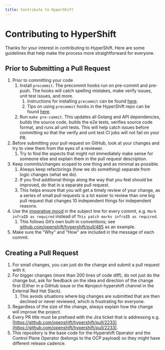 ```yaml
---
title: Contribute to HyperShift
---
```


# Contributing to HyperShift
Thanks for your interest in contributing to HyperShift. Here are some guidelines that help make the process more straightforward for everyone.

## Prior to Submitting a Pull Request
1. Prior to committing your code
   1. Install `precommit`. The precommit hooks run on pre-commit and pre-push. The hooks will catch spelling mistakes,
   make verify issues, unit test issues, and more.
        1. Instructions for installing `precommit` can be found [here](https://pre-commit.com/#install).
        2. Tips on using `precommit` hooks in the HyperShift repo can be found [here](./precommit-hook-help.md).
   2. Run `make pre-commit`. This updates all Golang and API dependencies, builds the source code, builds the e2e tests, verifies source code format, and runs all unit tests. This will help catch issues before committing so that the verify and unit test CI jobs will not fail on your PR.
2. Before submitting your pull request on GitHub, look at your changes and try to view them from the eyes of a reviewer.
    1. Try to find the aspects that might not immediately make sense for someone else and explain them in the pull request description.
3. Keep commits/changes scoped to one thing and as minimal as possible.
    1. Always keep refactorings (how we do something) separate from logic changes (what we do).
    2. If you find additional things along the way that you feel should be improved, do that in a separate pull request.
    3. This helps ensure that you will get a timely review of your change, as a series of small pull requests is a lot easier to review than one big pull request that changes 10 independent things for independent reasons.
4. Use the [imperative mood](https://en.wikipedia.org/wiki/Imperative_mood) in the subject line for every commit, e.g. `Mark infraID as required` instead of `This patch marks infraID as required`.
    1. This follows Git’s own built-in conventions; see [github.com/openshift/hypershift/pull/485](https://github.com/openshift/hypershift/pull/485) as an example.
5. Make sure the "Why" and "How" are included in the message of each commit.

## Creating a Pull Request
1. For small changes, you can just do the change and submit a pull request with it.
2. For bigger changes (more than 200 lines of code diff), do not just do the change but, ask for feedback on the idea and direction of the change first (Either in a GitHub issue or the #project-hypershift channel in the External Red Hat Slack).
    1. This avoids situations where big changes are submitted that are then declined or never reviewed, which is frustrating for everyone.
3. Regardless of the size of the change, always explain how the change will improve the project.
4. Every PR title must be prefixed with the Jira ticket that is addressing e.g. [https://github.com/openshift/hypershift/pull/2233](https://github.com/openshift/hypershift/pull/2233).
5. This repository is the base code for the Hypershift Operator and the Control Plane Operator (belongs to the OCP payload) so they might have different release cadence.